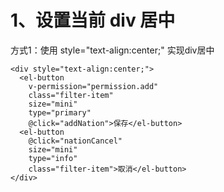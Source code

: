# 1、设置当前 div 居中

方式1：使用  style="text-align:center;"  实现div居中

```
<div style="text-align:center;">
  <el-button
    v-permission="permission.add"
    class="filter-item"
    size="mini"
    type="primary"
    @click="addNation">保存</el-button>
  <el-button
    @click="nationCancel"
    size="mini"
    type="info"
    class="filter-item">取消</el-button>
</div>
```